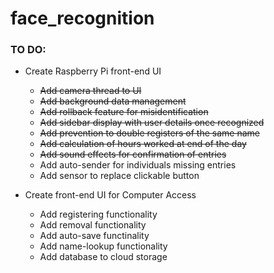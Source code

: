 # face_recognition

### TO DO:
- Create Raspberry Pi front-end UI
	- ~~Add camera thread to UI~~
	- ~~Add background data management~~
	- ~~Add rollback feature for misidentification~~
	- ~~Add sidebar display with user details once recognized~~
	- ~~Add prevention to double registers of the same name~~
	- ~~Add calculation of hours worked at end of the day~~
	- ~~Add sound effects for confirmation of entries~~
	- Add auto-sender for individuals missing entries
	- Add sensor to replace clickable button
	
- Create front-end UI for Computer Access
	- Add registering functionality
	- Add removal functionality
	- Add auto-save functinality
	- Add name-lookup functionality
	- Add database to cloud storage